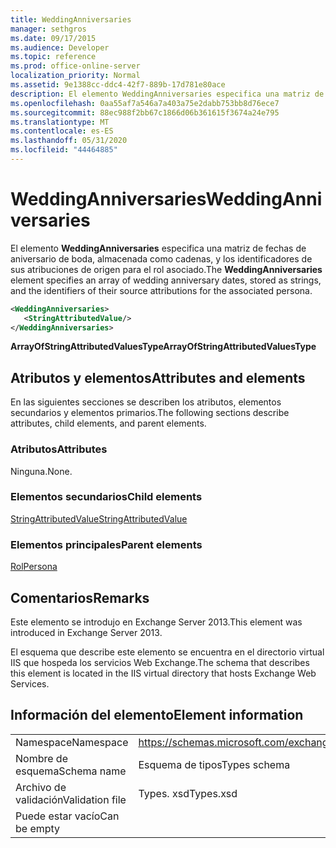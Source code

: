 ```yaml
---
title: WeddingAnniversaries
manager: sethgros
ms.date: 09/17/2015
ms.audience: Developer
ms.topic: reference
ms.prod: office-online-server
localization_priority: Normal
ms.assetid: 9e1388cc-ddc4-42f7-889b-17d781e80ace
description: El elemento WeddingAnniversaries especifica una matriz de fechas de aniversario de boda, almacenada como cadenas, y los identificadores de sus atribuciones de origen para el rol asociado.
ms.openlocfilehash: 0aa55af7a546a7a403a75e2dabb753bb8d76ece7
ms.sourcegitcommit: 88ec988f2bb67c1866d06b361615f3674a24e795
ms.translationtype: MT
ms.contentlocale: es-ES
ms.lasthandoff: 05/31/2020
ms.locfileid: "44464885"
---
```

# <a name="weddinganniversaries"></a><span data-ttu-id="0e057-103">WeddingAnniversaries</span><span class="sxs-lookup"><span data-stu-id="0e057-103">WeddingAnniversaries</span></span>

<span data-ttu-id="0e057-104">El elemento **WeddingAnniversaries** especifica una matriz de fechas de aniversario de boda, almacenada como cadenas, y los identificadores de sus atribuciones de origen para el rol asociado.</span><span class="sxs-lookup"><span data-stu-id="0e057-104">The **WeddingAnniversaries** element specifies an array of wedding anniversary dates, stored as strings, and the identifiers of their source attributions for the associated persona.</span></span> 
  
```XML
<WeddingAnniversaries>
   <StringAttributedValue/>
</WeddingAnniversaries>
```

 <span data-ttu-id="0e057-105">**ArrayOfStringAttributedValuesType**</span><span class="sxs-lookup"><span data-stu-id="0e057-105">**ArrayOfStringAttributedValuesType**</span></span>
## <a name="attributes-and-elements"></a><span data-ttu-id="0e057-106">Atributos y elementos</span><span class="sxs-lookup"><span data-stu-id="0e057-106">Attributes and elements</span></span>

<span data-ttu-id="0e057-107">En las siguientes secciones se describen los atributos, elementos secundarios y elementos primarios.</span><span class="sxs-lookup"><span data-stu-id="0e057-107">The following sections describe attributes, child elements, and parent elements.</span></span>
  
### <a name="attributes"></a><span data-ttu-id="0e057-108">Atributos</span><span class="sxs-lookup"><span data-stu-id="0e057-108">Attributes</span></span>

<span data-ttu-id="0e057-109">Ninguna.</span><span class="sxs-lookup"><span data-stu-id="0e057-109">None.</span></span>
  
### <a name="child-elements"></a><span data-ttu-id="0e057-110">Elementos secundarios</span><span class="sxs-lookup"><span data-stu-id="0e057-110">Child elements</span></span>

[<span data-ttu-id="0e057-111">StringAttributedValue</span><span class="sxs-lookup"><span data-stu-id="0e057-111">StringAttributedValue</span></span>](stringattributedvalue.md)
  
### <a name="parent-elements"></a><span data-ttu-id="0e057-112">Elementos principales</span><span class="sxs-lookup"><span data-stu-id="0e057-112">Parent elements</span></span>

[<span data-ttu-id="0e057-113">Rol</span><span class="sxs-lookup"><span data-stu-id="0e057-113">Persona</span></span>](persona.md)
  
## <a name="remarks"></a><span data-ttu-id="0e057-114">Comentarios</span><span class="sxs-lookup"><span data-stu-id="0e057-114">Remarks</span></span>

<span data-ttu-id="0e057-115">Este elemento se introdujo en Exchange Server 2013.</span><span class="sxs-lookup"><span data-stu-id="0e057-115">This element was introduced in Exchange Server 2013.</span></span>
  
<span data-ttu-id="0e057-116">El esquema que describe este elemento se encuentra en el directorio virtual IIS que hospeda los servicios Web Exchange.</span><span class="sxs-lookup"><span data-stu-id="0e057-116">The schema that describes this element is located in the IIS virtual directory that hosts Exchange Web Services.</span></span>
  
## <a name="element-information"></a><span data-ttu-id="0e057-117">Información del elemento</span><span class="sxs-lookup"><span data-stu-id="0e057-117">Element information</span></span>

|||
|:-----|:-----|
|<span data-ttu-id="0e057-118">Namespace</span><span class="sxs-lookup"><span data-stu-id="0e057-118">Namespace</span></span>  <br/> |https://schemas.microsoft.com/exchange/services/2006/types  <br/> |
|<span data-ttu-id="0e057-119">Nombre de esquema</span><span class="sxs-lookup"><span data-stu-id="0e057-119">Schema name</span></span>  <br/> |<span data-ttu-id="0e057-120">Esquema de tipos</span><span class="sxs-lookup"><span data-stu-id="0e057-120">Types schema</span></span>  <br/> |
|<span data-ttu-id="0e057-121">Archivo de validación</span><span class="sxs-lookup"><span data-stu-id="0e057-121">Validation file</span></span>  <br/> |<span data-ttu-id="0e057-122">Types. xsd</span><span class="sxs-lookup"><span data-stu-id="0e057-122">Types.xsd</span></span>  <br/> |
|<span data-ttu-id="0e057-123">Puede estar vacío</span><span class="sxs-lookup"><span data-stu-id="0e057-123">Can be empty</span></span>  <br/> ||
   

